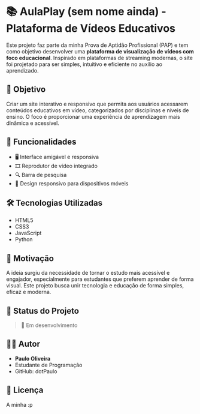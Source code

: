 # 📚 AulaPlay (sem nome ainda) - Plataforma de Vídeos Educativos

Este projeto faz parte da minha Prova de Aptidão Profissional (PAP) e tem como objetivo desenvolver uma **plataforma de visualização de vídeos com foco educacional**. Inspirado em plataformas de streaming modernas, o site foi projetado para ser simples, intuitivo e eficiente no auxílio ao aprendizado.

## 🎯 Objetivo

Criar um site interativo e responsivo que permita aos usuários acessarem conteúdos educativos em vídeo, categorizados por disciplinas e níveis de ensino. O foco é proporcionar uma experiência de aprendizagem mais dinâmica e acessível.

## 🚀 Funcionalidades

- 🖥️ Interface amigável e responsiva
- 🎞️ Reprodutor de vídeo integrado
- 🔍 Barra de pesquisa
- 📱 Design responsivo para dispositivos móveis

## 🛠️ Tecnologias Utilizadas

- HTML5
- CSS3
- JavaScript
- Python

## 🧠 Motivação

A ideia surgiu da necessidade de tornar o estudo mais acessível e engajador, especialmente para estudantes que preferem aprender de forma visual. Este projeto busca unir tecnologia e educação de forma simples, eficaz e moderna.

## 📅 Status do Projeto

> 🚧 Em desenvolvimento 

## 👨‍💻 Autor

- **Paulo Oliveira**
- Estudante de Programação
- GitHub: dotPaulo

## 📄 Licença

A minha :p

